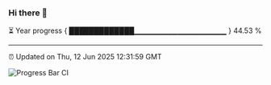 ### Hi there 👋

⏳ Year progress { █████████████▁▁▁▁▁▁▁▁▁▁▁▁▁▁▁▁▁ } 44.53 %

---

⏰ Updated on Thu, 12 Jun 2025 12:31:59 GMT

![Progress Bar CI](https://github.com/liununu/liununu/workflows/Progress%20Bar%20CI/badge.svg)
